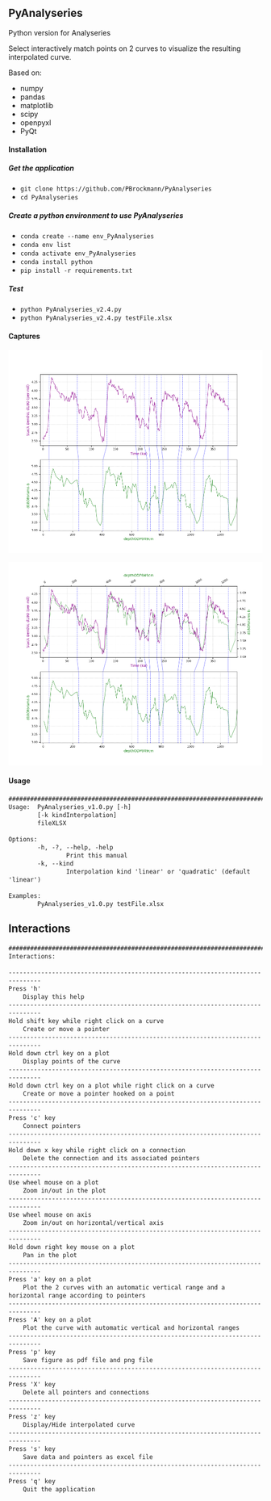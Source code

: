 ## PyAnalyseries

Python version for Analyseries

Select interactively match points on 2 curves to visualize the resulting interpolated curve. 

Based on:
 * numpy
 * pandas
 * matplotlib
 * scipy
 * openpyxl
 * PyQt

#### Installation

##### Get the application
 * `git clone https://github.com/PBrockmann/PyAnalyseries`
 * `cd PyAnalyseries`

##### Create a python environment to use PyAnalyseries 

 * `conda create --name env_PyAnalyseries`
 * `conda env list`
 * `conda activate env_PyAnalyseries`
 * `conda install python`
 * `pip install -r requirements.txt`

##### Test
 * `python PyAnalyseries_v2.4.py`
 * `python PyAnalyseries_v2.4.py testFile.xlsx`


#### Captures

![Capture 01](savePyAnalyseries_pngFile_01.png)  

![Capture 02](savePyAnalyseries_pngFile_02.png)  

#### Usage

```
####################################################################################################################
Usage:  PyAnalyseries_v1.0.py [-h]
        [-k kindInterpolation]
        fileXLSX

Options:
        -h, -?, --help, -help
                Print this manual
        -k, --kind
                Interpolation kind 'linear' or 'quadratic' (default 'linear')

Examples:
        PyAnalyseries_v1.0.py testFile.xlsx
```

## Interactions 

```
####################################################################################################################
Interactions:

-------------------------------------------------------------------------------
Press 'h'
    Display this help 
-------------------------------------------------------------------------------
Hold shift key while right click on a curve
    Create or move a pointer
-------------------------------------------------------------------------------
Hold down ctrl key on a plot
    Display points of the curve
-------------------------------------------------------------------------------
Hold down ctrl key on a plot while right click on a curve
    Create or move a pointer hooked on a point
-------------------------------------------------------------------------------
Press 'c' key
    Connect pointers
-------------------------------------------------------------------------------
Hold down x key while right click on a connection
    Delete the connection and its associated pointers
-------------------------------------------------------------------------------
Use wheel mouse on a plot
    Zoom in/out in the plot
-------------------------------------------------------------------------------
Use wheel mouse on axis
    Zoom in/out on horizontal/vertical axis
-------------------------------------------------------------------------------
Hold down right key mouse on a plot
    Pan in the plot
-------------------------------------------------------------------------------
Press 'a' key on a plot
    Plot the 2 curves with an automatic vertical range and a horizontal range according to pointers
-------------------------------------------------------------------------------
Press 'A' key on a plot
    Plot the curve with automatic vertical and horizontal ranges
-------------------------------------------------------------------------------
Press 'p' key
    Save figure as pdf file and png file
-------------------------------------------------------------------------------
Press 'X' key
    Delete all pointers and connections 
-------------------------------------------------------------------------------
Press 'z' key
    Display/Hide interpolated curve
-------------------------------------------------------------------------------
Press 's' key
    Save data and pointers as excel file
-------------------------------------------------------------------------------
Press 'q' key
    Quit the application
```
 
